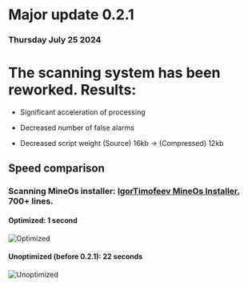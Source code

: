 

# Major update 0.2.1
### Thursday July 25 2024

# The scanning system has been reworked. Results:

- Significant acceleration of processing

- Decreased number of false alarms

- Decreased script weight (Source) 16kb -> (Compressed) 12kb
## Speed comparison

### Scanning MineOs installer: [IgorTimofeev MineOs Installer.](https://github.com/IgorTimofeev/MineOS/blob/master/Installer/Main.lua) 700+ lines.

#### Optimized: 1 second
![Optimized](https://i.imgur.com/1Pz8MhG.gif) 

#### Unoptimized (before 0.2.1): 22 seconds
![Unoptimized](https://i.imgur.com/gslYFzd.gif) 
